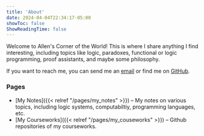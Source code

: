 ```yaml
---
title: 'About'
date: 2024-04-04T22:34:17-05:00
showToc: false
ShowReadingTime: false
---
```


Welcome to Allen's Corner of the World! This is where I share anything I find interesting, including topics like logic, paradoxes, functional or logic programming, proof assistants, and maybe some philosophy.

If you want to reach me, you can send me an [email](mailto://wcliaw610@gmail.com) or find me on [GitHub](https://github.com/allen-liaoo).

### Pages
- [My Notes]({{< relref "/pages/my_notes" >}}) – My notes on various topics, including logic systems, computabiltiy, programming languages, etc.
- [My Courseworks]({{< relref "/pages/my_couseworks" >}}) – Github repositories of my courseworks.